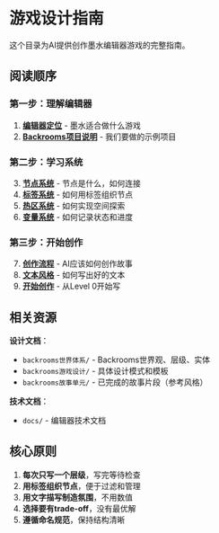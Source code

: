 # 游戏设计指南

这个目录为AI提供创作墨水编辑器游戏的完整指南。

## 阅读顺序

### 第一步：理解编辑器
1. **[编辑器定位](./01-编辑器定位.md)** - 墨水适合做什么游戏
2. **[Backrooms项目说明](./02-Backrooms项目说明.md)** - 我们要做的示例项目

### 第二步：学习系统
3. **[节点系统](./03-节点系统.md)** - 节点是什么，如何连接
4. **[标签系统](./04-标签系统.md)** - 如何用标签组织节点
5. **[热区系统](./05-热区系统.md)** - 如何实现空间探索
6. **[变量系统](./06-变量系统.md)** - 如何记录状态和进度

### 第三步：开始创作
7. **[创作流程](./07-创作流程.md)** - AI应该如何创作故事
8. **[文本风格](./08-文本风格.md)** - 如何写出好的文本
9. **[开始创作](./09-开始创作.md)** - 从Level 0开始写

## 相关资源

**设计文档**：
- `backrooms世界体系/` - Backrooms世界观、层级、实体
- `backrooms游戏设计/` - 具体设计模式和模板
- `backrooms故事单元/` - 已完成的故事片段（参考风格）

**技术文档**：
- `docs/` - 编辑器技术文档

## 核心原则

1. **每次只写一个层级**，写完等待检查
2. **用标签组织节点**，便于过滤和管理
3. **用文字描写制造氛围**，不用数值
4. **选择要有trade-off**，没有最优解
5. **遵循命名规范**，保持结构清晰

